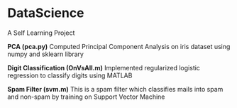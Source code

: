 # DataScience
A Self Learning Project

**PCA (pca.py)**
Computed Principal Component Analysis on iris dataset using numpy and sklearn library

**Digit Classification (OnVsAll.m)**
Implemented regularized logistic regression to classify digits using MATLAB

**Spam Filter (svm.m)**
This is a spam filter which classifies mails into spam and non-spam by training on Support Vector Machine
